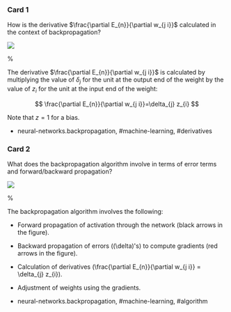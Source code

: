 ### Card 1

How is the derivative $\frac{\partial E_{n}}{\partial w_{j i}}$ calculated in the context of backpropagation?

![](https://cdn.mathpix.com/cropped/2024_05_26_5df28c9d7a64baac9eefg-1.jpg?height=308&width=491&top_left_y=215&top_left_x=1149)

%

The derivative $\frac{\partial E_{n}}{\partial w_{j i}}$ is calculated by multiplying the value of $\delta_{j}$ for the unit at the output end of the weight by the value of $z_{i}$ for the unit at the input end of the weight:

$$
\frac{\partial E_{n}}{\partial w_{j i}}=\delta_{j} z_{i}
$$

Note that $z=1$ for a bias.

- neural-networks.backpropagation, #machine-learning, #derivatives

### Card 2

What does the backpropagation algorithm involve in terms of error terms and forward/backward propagation?

![](https://cdn.mathpix.com/cropped/2024_05_26_5df28c9d7a64baac9eefg-1.jpg?height=308&width=491&top_left_y=215&top_left_x=1149)

%

The backpropagation algorithm involves the following:
- Forward propagation of activation through the network (black arrows in the figure).
- Backward propagation of errors (\(\delta\)'s) to compute gradients (red arrows in the figure).
- Calculation of derivatives \(\frac{\partial E_{n}}{\partial w_{j i}} = \delta_{j} z_{i}\).
- Adjustment of weights using the gradients.

- neural-networks.backpropagation, #machine-learning, #algorithm

